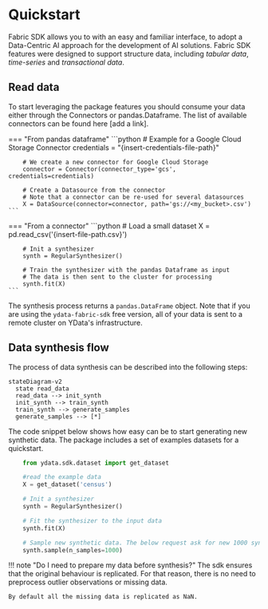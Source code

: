 # Quickstart

Fabric SDK allows you to with an easy and familiar interface, to adopt a Data-Centric AI approach for the development of AI solutions.
Fabric SDK features were designed to support structure data, including *tabular data*, *time-series* and *transactional data*.

## Read data
To start leveraging the package features you should consume your data either through the Connectors or pandas.Dataframe.
The list of available connectors can be found here [add a link].

=== "From pandas dataframe"
    ```python
        # Example for a Google Cloud Storage Connector
        credentials = "{insert-credentials-file-path}"

        # We create a new connector for Google Cloud Storage
        connector = Connector(connector_type='gcs', credentials=credentials)

        # Create a Datasource from the connector
        # Note that a connector can be re-used for several datasources
        X = DataSource(connector=connector, path='gs://<my_bucket>.csv')
    ```
=== "From a connector"
    ```python
        # Load a small dataset
        X = pd.read_csv('{insert-file-path.csv}')

        # Init a synthesizer
        synth = RegularSynthesizer()

        # Train the synthesizer with the pandas Dataframe as input
        # The data is then sent to the cluster for processing
        synth.fit(X)
    ```

The synthesis process returns a `pandas.DataFrame` object.
Note that if you are using the `ydata-fabric-sdk` free version, all of your data is sent to a remote cluster on YData's infrastructure.

## Data synthesis flow
The process of data synthesis can be described into the following steps:

``` mermaid
stateDiagram-v2
  state read_data
  read_data --> init_synth
  init_synth --> train_synth
  train_synth --> generate_samples
  generate_samples --> [*]
```

The code snippet below shows how easy can be to start generating new synthetic data. The package includes a set of examples datasets for a quickstart.

```python
    from ydata.sdk.dataset import get_dataset

    #read the example data
    X = get_dataset('census')

    # Init a synthesizer
    synth = RegularSynthesizer()

    # Fit the synthesizer to the input data
    synth.fit(X)

    # Sample new synthetic data. The below request ask for new 1000 synthetic rows
    synth.sample(n_samples=1000)
```

!!! note "Do I need to prepare my data before synthesis?"
    The sdk ensures that the original behaviour is replicated. For that reason, there is no need to preprocess outlier observations or missing data.

    By default all the missing data is replicated as NaN.
